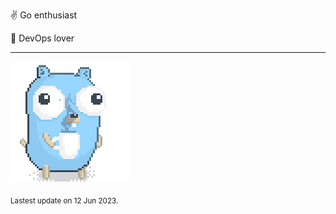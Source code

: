 :v: Go enthusiast

:muscle: DevOps lover

---

![Image alt text](/images/gopher_with_coffee.gif)


<sub>Lastest update on 12 Jun 2023.</sub>
